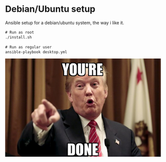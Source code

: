 # Debian/Ubuntu setup 

Ansible setup for a debian/ubuntu system, the way i like it.

```
# Run as root
./install.sh

# Run as regular user
ansible-playbook desktop.yml
```

![Drumpf](img/done.png?raw=true "Youre done")